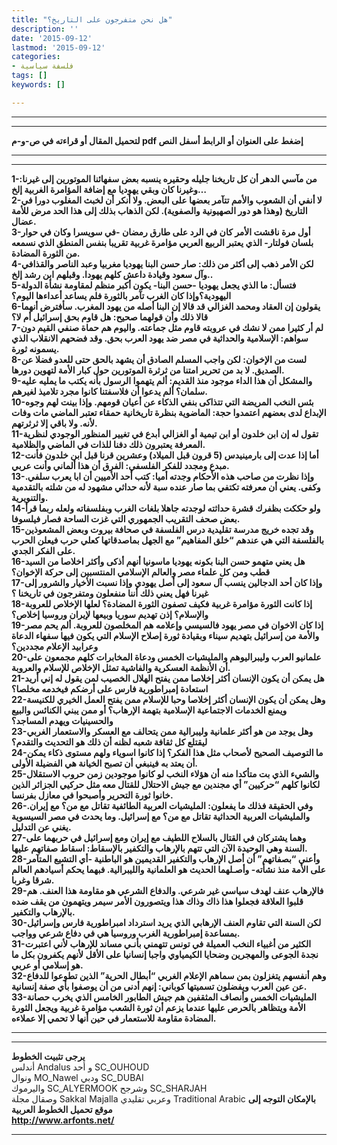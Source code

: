 ```yaml
---
title: "هل نحن متفرجون على التاريخ؟"
description: ''
date: '2015-09-12'
lastmod: '2015-09-12'
categories:
- فلسفة سياسية
tags: []
keywords: []

---
```

---

---

**لتحميل المقال أو قراءته في ص-و-م pdf إضغط على العنوان أو الرابط أسفل النص**

---



---

**1-من مآسي الدهر أن كل تاريخنا جليله وحقيره ينسبه بعض سفهائنا الموتورين إلى غيرنا: وغيرنا كان وبقي يهوديا مع إضافة المؤامرة الغربية إلخ…  
2-لا أنفي أن الشعوب والأمم تتآمر بعضها على البعض. ولا أنكر أن لخبث المغلوب دورا في التاريخ (وهذا هو دور الصهيونية والصفوية). لكن الذهاب بذلك إلى هذا الحد مرض للأمة عضال.  
3-أول مرة ناقشت الأمر كان في الرد على طارق رمضان -في سويسرا وكان في حوار بلسان فولتار- الذي يعتبر الربيع العربي مؤامرة غربية تقريبا بنفس المنطق الذي نسمعه من الثورة المضادة.  
4-لكن الأمر ذهب إلى أكثر من ذلك: صار حسن البنا يهوديا مغربيا وعبد الناصر والقذافي وآل سعود وقيادة داعش كلهم يهودا. وقبلهم ابن رشد إلخ..  
5-فتسأل: ما الذي يجعل يهوديا -حسن البنا- يكون أكبر منظم لمقاومة نشأة الدولة اليهودية؟وإذا كان الغرب تآمر بالثورة فلم يساعد أعداءها اليوم؟  
6-يقولون إن العقاد ومحمد الغزالي قد قالا إن البنا أصله من يهود المغرب. سأفترض أنهما قالا ذلك وأن قولهما صحيح: هل قاوم بحق إسرائيل أم لا؟  
7-لم أر كثيرا ممن لا نشك في عروبته قاوم مثل جماعته. واليوم هم حماة صنفي القيم دون سواهم: الإسلامية والحداثية في مصر ضد يهود العرب بحق. وقد فضحهم الانقلاب الذي يسمونه ثورة.  
8-لست من الإخوان: لكن واجب المسلم الصادق أن يشهد بالحق حتى للعدو فضلا عن الصديق. لا بد من تحرير امتنا من ثرثرة الموتورين حول كبار الأمة لتهوين دورها.  
9-والمشكل أن هذا الداء موجود منذ القديم: ألم يتهموا الرسول بأنه يكتب ما يمليه عليه سلمان؟ ألم يدعوا أن فلاسفتنا كانوا مجرد تلاميذ لغيرهم.  
10-بئس النخب المريضة التي تتذاكى بنفي الذكاء عن أعيان قومهم. وإذا بينت لهم وجوه الإبداع لدى بعضهم اعتمدوا حجة: الماضوية بنظرة تاريخانية حمقاء تعتبر الماضي مات وفات لأنه. ولا باقي إلا ثرثرتهم.  
11-تقول له إن ابن خلدون أو ابن تيمية أو الغزالي أبدع في تغيير المنظور الوجودي لنظرية المعرفة يعتبرون ذلك دفنا للذات في الماضي والظلامية.  
12-أما إذا عدت إلى بارمينيدس (5 قرون قبل الميلاد) وعشرين قرنا قبل ابن خلدون فأنت مبدع ومجدد للفكر الفلسفي: الفرق أن هذا ألماني وأنت عربي.  
13-وإذا نظرت من صاحب هذه الأحكام وجدته أميا: كتب أحد الأميين أن ابا يعرب سلفي. وكفى. يعني أن معرفته تكتفي بما صار عنده سبة لأنه حداثي مشهود له من شلته بالتقدمية والتنويرية.  
14-ولو حككت بظفرك قشرة حداثته لوجدته جاهلا بلغات الغرب وبفلسفاته ولعله ربما قرأ بعض صحف التقريب الجمهوري التي غزت الساحة فصار فيلسوفا.  
15-وقد تجده خريج مدرسة تقليدية درس الفلسفة في صحافة بيروت وبعض المشعوذين بالفلسفة التي هي عندهم “خلق المفاهيم” مع الجهل بماصدقاتها كعلي حرب فيعلن الحرب على الفكر الجدي.  
16-هل يعني متهمو حسن البنا بكونه يهوديا ماسونيا أنهم أذكى وأكثر اخلاصا من السيد قطب ومن كل علماء مصر والعالم الإسلامي المنتسبين إلى حركة الإخوان؟  
17-وإذا كان أحد الدجالين ينسب آل سعود إلى أصل يهودي وإذا نسبت الأخيار والشرور إلى غيرنا فهل يعني ذلك أننا منفعلون ومتفرجون في تاريخنا ؟  
18-إذا كانت الثورة مؤامرة غربية فكيف تصفون الثورة المضادة؟ لعلها الإخلاص للعروبة والإسلام؟ إذن تهديم سوريا وبيعها لإيران وروسيا إخلاص؟  
19-إذا كان الاخوان في مصر يهود فالسيسي وإعلامه هم المخلصون للعروبة. ألم يحم مصر والأمة من إسرائيل بتهديم سيناء وبقيادة ثورة إصلاح الإسلام التي يكون فيها سفهاء الدعاة وعرابيد الإعلام مجددين؟  
20-علمانيو العرب وليبراليوهم والمليشيات الخمس ودعاة المخابرات كلهم مجمعون على أن الأنظمة العسكرية والفاشية تمثل الإخلاص للإسلام والعروبة.  
21-هل يمكن أن يكون الإنسان أكثر إخلاصا ممن يفتح الهلال الخصيب لمن يقول له إني أريد استعادة إمبراطورية فارس على أرضكم فيخدمه مخلصا؟  
22-وهل يمكن أن يكون الإنسان أكثر إخلاصا وحبا للإسلام ممن يفتح العمل الخيري للكنيسة ويمنع الخدمات الاجتماعية الإسلامية بتهمة الإرهاب؟ أو ممن يبني الكنائس والبيع والحسينيات ويهدم المساجد؟  
23-وهل يوجد من هو أكثر علمانية وليبرالية ممن يتحالف مع العسكر والاستعمار الغربي ليقتلع كل ثقافة شعبه لظنه أن ذلك هو التحديث والتقدم؟  
24-ما التوصيف الصحيح لأصحاب مثل هذا الفكر؟ إذا كانوا اسوياء ولهم مستوى ذكاء يمكن أن يعتد به فينبغي أن تصبح الخيانة هي الفضيلة الأولى.  
25-والشيء الذي بت متأكدا منه أن هؤلاء النخب لو كانوا موجودين زمن حروب الاستقلال لكانوا كلهم “حركيين” أي مجندين مع جيش الاحتلال للقتال معه مثل حركيي الجزائر الذين خانوا ثورة التحرير وأصبحوا في معازل بفرنسا.  
26-وفي الحقيقة فذلك ما يفعلون: المليشيات العربية الطائفية تقاتل مع من؟ مع إيران. والمليشيات العربية الحداثية تقاتل مع من؟ مع إسرائيل. وما يحدث في مصر السيسوية يغني عن التدليل.  
27-وهما يشتركان في القتال بالسلاح اللطيف مع إيران ومع إسرائيل في حربهما على السنة وهي الوحيدة الآن التي تتهم بالإرهاب والتكفير بالإسقاط: اسقاط صفاتهم عليها.  
28-وأعني “بصفاتهم” أن أصل الإرهاب والتكفير القديمين هو الباطنية -أي التشيع المتآمر على الأمة منذ نشأته- وأصـلهما الحديث هو العلمانية والليبرالية. فبهما يحكم أسيادهم العالم شرقا وغربا.  
29-فالإرهاب عنف لهدف سياسي غير شرعي. والدفاع الشرعي هو مقاومة هذا العنف. هم قلبوا العلاقة فجعلوا هذا ذاك وذاك هذا ويتصورون الأمر سيمر ويتهمون من يقف ضده بالإرهاب والتكفير.  
30-لكن السنة التي تقاوم العنف الإرهابي الذي يريد استرداد امبراطورية فارس وإسرائيل بمساعدة إمبراطورية الغرب وروسيا هي في دفاع شرعي وواجب.  
31-الكثير من أغبياء النخب العميلة في تونس تتهمني بأنـي مساند للإرهاب لأني اعتبرت نجدة الجوعى والمهجرين وضحايا الكيمياوي واجبا إنسانيا على الأقل لأنهم يكفرون بكل ما هو إسلامي أو عربي.  
32-وهم أنفسهم يتغزلون بمن سماهم الإعلام الغربي “أبطال الحرية” الذين تطوعوا للدفاع عن عين العرب ويفضلون تسميتها كوباني: إنهم أدنى من أن يوصفوا بأي صفة إنسانية.  
33-المليشيات الخمس وأنصاف المثقفين هم جيش الطابور الخامس الذي يخرب حصانة الأمة ويتظاهر بالحرص عليها عندما يزعم أن ثورة الشعب مؤامرة غربية ويجعل الثورة المضادة مقاومة للاستعمار في حين أنها لا تحمي إلا عملاءه.**

---

---

**يرجى تثبيت الخطوط**   
 أندلس Andalus  و أحد SC\_OUHOUD  
 ونوال MO\_Nawel  ودبي SC\_DUBAI   
 واليرموك SC\_ALYERMOOK  وشرجح SC\_SHARJAH   
 وصقال مجلة Sakkal Majalla وعربي تقليدي Traditional Arabic  **بالإمكان التوجه إلى موقع تحميل الخطوط العربية  
 http://www.arfonts.net/**

---

###